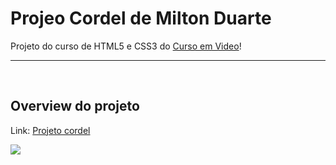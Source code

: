 <h1>Projeo Cordel de Milton Duarte</h1>
<p>Projeto do curso de HTML5 e CSS3 do <a href="https://www.youtube.com/@CursoemVideo" target="_blank">Curso em Video</a>!</p>
<hr />
<br>
<h2>Overview do projeto</h2>
<p>Link: <a href="https://sorenkazam.github.io/projeto-cordel/" target="_blank">Projeto cordel</a></p>
<img src="https://github.com/SorenKazam/projeto-cordel/assets/46906203/674b873d-1dcb-4df9-bf0a-75626c4728fd">
